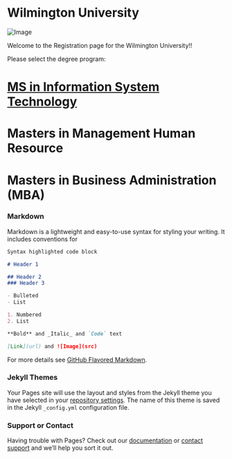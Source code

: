 # Wilmington University


![Image](http://ccp.edu/sites/default/files/images/CollegePublicArt/wilmington.png)

Welcome to the Registration page for the Wilmington University!!

Please select the degree program:
# [MS in Information System Technology](link1.md)
# Masters in  Management Human Resource
# Masters in Business Administration (MBA)

### Markdown

Markdown is a lightweight and easy-to-use syntax for styling your writing. It includes conventions for

```markdown
Syntax highlighted code block

# Header 1 

## Header 2
### Header 3

- Bulleted
- List

1. Numbered
2. List

**Bold** and _Italic_ and `Code` text

[Link](url) and ![Image](src)
```

For more details see [GitHub Flavored Markdown](https://guides.github.com/features/mastering-markdown/).

### Jekyll Themes

Your Pages site will use the layout and styles from the Jekyll theme you have selected in your [repository settings](https://github.com/Roshan1130/team/settings). The name of this theme is saved in the Jekyll `_config.yml` configuration file.

### Support or Contact

Having trouble with Pages? Check out our [documentation](https://help.github.com/categories/github-pages-basics/) or [contact support](https://github.com/contact) and we’ll help you sort it out.
